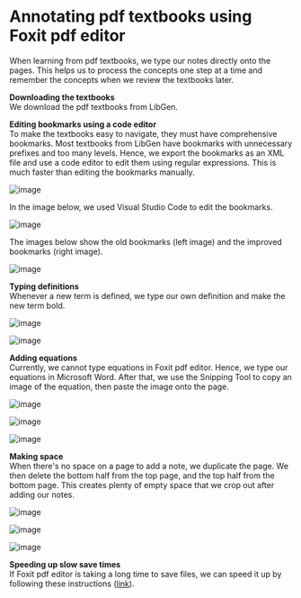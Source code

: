 # Annotating pdf textbooks using Foxit pdf editor 

When learning from pdf textbooks, we type our notes directly onto the pages. This helps us to process the concepts one step at a time and remember the concepts when we review the textbooks later.   

**Downloading the textbooks**  
We download the pdf textbooks from LibGen.  

**Editing bookmarks using a code editor**  
To make the textbooks easy to navigate, they must have comprehensive bookmarks. Most textbooks from LibGen have bookmarks with unnecessary prefixes and too many levels. Hence, we export the bookmarks as an XML file and use a code editor to edit them using regular expressions. This is much faster than editing the bookmarks manually. 

![image](https://github.com/maximilian-ho/articles/assets/94465856/13239002-3f23-4f2f-ba89-fae9eafe740f)

In the image below, we used Visual Studio Code to edit the bookmarks. 

![image](https://github.com/maximilian-ho/articles/assets/94465856/5ce5b81f-e350-4936-9f81-ee81107a4faa) 

The images below show the old bookmarks (left image) and the improved bookmarks (right image). 

![image](https://github.com/maximilian-ho/articles/assets/94465856/d52f681d-6728-499f-8f11-14cddd967abd)

**Typing definitions**    
Whenever a new term is defined, we type our own definition and make the new term bold. 

![image](https://github.com/maximilian-ho/articles/assets/94465856/301ff188-12eb-47d2-a67a-b4e14877a9bb)

![image](https://github.com/maximilian-ho/articles/assets/94465856/9426be0f-57c8-4ac9-952a-6905918a67d9)

**Adding equations**  
Currently, we cannot type equations in Foxit pdf editor. Hence, we type our equations in Microsoft Word. After that, we use the Snipping Tool to copy an image of the equation, then paste the image onto the page.

![image](https://github.com/maximilian-ho/articles/assets/94465856/64f7d36f-e23e-4f9b-b76d-3d8bcf741c23)

![image](https://github.com/maximilian-ho/articles/assets/94465856/2cd5c31d-2a0f-4e40-ad1e-d0b17cb8181e)

![image](https://github.com/maximilian-ho/articles/assets/94465856/a4fd5658-b101-4141-b8e5-fa3d4aaa0646)

**Making space**  
When there's no space on a page to add a note, we duplicate the page. We then delete the bottom half from the top page, and the top half from the bottom page. This creates plenty of empty space that we crop out after adding our notes.  

![image](https://github.com/maximilian-ho/articles/assets/94465856/1a09438a-971f-4892-b0ce-c2e367a2c098) 

![image](https://github.com/maximilian-ho/articles/assets/94465856/864d8490-1936-4791-8b82-109e780a4102)

![image](https://github.com/maximilian-ho/articles/assets/94465856/bc7a14c2-4da6-4a76-9d10-ac285969d86a)   

**Speeding up slow save times**   
If Foxit pdf editor is taking a long time to save files, we can speed it up by following these instructions ([link](https://kb.foxit.com/hc/en-us/articles/4413854556436-Disable-the-feature-of-optimizing-PDF-file-automatically-when-saving-PDF-file-in-Foxit-PDF-Editor)). 

